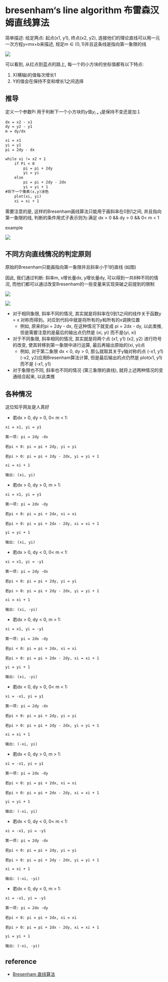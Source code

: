 
# bresenham‘s line algorithm 布雷森汉姆直线算法

简单描述: 给定两点: 起点(x1, y1), 终点(x2, y2), 连接他们的理论直线可以用一元一次方程y=mx+b来描述, 规定$m∈ (0,1)$并且这条线是指向第一象限的线

![](./img/bresenham/img1.png)

可以看到, 从红点到蓝点的路上, 每一个的小方块的坐标值都有以下特点:

1. X(横轴)的值每次增长1
2. Y的值会在保持不变和增长1之间选择

## 推导

定义一个参数Pi 用于判断下一个小方块的y值$y_{i+1}$是保持不变还是加１

```txt
dx = x2 - x1
dy = y2 - y1
m = dy/dx

xi = x1
yi = y1
pi = 2dy - dx

while xi != x2 + 1
    if Pi < 0
        pi = pi + 2dy
        yi = yi
    else
        pi = pi + 2dy - 2dx
        yi = yi + 1
#将下一个像素(x,y)涂色
    plot(xi, yi)
    xi = xi + 1
```

需要注意的是, 这样的Bresenham画线算法只能用于画斜率在0到1之间, 并且指向第一象限的线, 判断的条件用式子表示则为:满足 dx > 0 && dy > 0 && 0< m < 1

example

![](./img/bresenham/img2.png)

## 不同方向直线情况的判定原则

原始的Bresenham只能画指向第一象限并且斜率小于1的直线 (如图)

因此, 我们通过判断: 斜率m, x增长量dx, y增长量dy, 可以得到一共8种不同的情况, 而他们都可以通过改变Bresenham的一些变量来实现突破之前提到的限制

![](./img/bresenham/img3.png)

![](./img/bresenham/img4.png)

- 对于相同象限, 斜率不同的情况, 其实就是将斜率在0到1之间的线作关于函数y = x 对称而得到。对应到代码中就是将所有的y和所有的x调换位置
  - 例如, 原来的pi = 2dy - dx, 在这种情况下就变成 pi = 2dx - dy, 以此类推, 但是需要注意的是最后的输出点仍然是 (xi, yi) 而不是(yi, xi)
- 对于不同象限, 斜率相同的情况, 其实就是将两个点 (x1, y1) (x2, y2) 进行符号的改变, 使其转移到第一象限中进行运算, 最后再输出原始的(xi, yi)点
  - 例如, 对于第二象限 dx < 0, dy > 0, 那么就取其关于y轴对称的点 (-x1, y1) (-x2, y2)应用Bresenham算法计算, 但是最后输出的点仍然是 plot(x1, y1) 而不是 (-x1, y1)
- 对于象限也不同, 斜率也不同的情况 (第三象限的直线), 就将上述两种情况的变通结合起来, 以此类推

## 各种情况

这位知乎网友是人真好

- 若dx > 0, dy > 0, 0< m < 1:

```
xi = x1, yi = y1

第一项: pi = 2dy -dx

若pi < 0: pi = pi + 2dy, yi = yi

若pi > 0: pi = pi + 2dy - 2dx, yi = yi + 1

xi = xi + 1

输出: (xi, yi)
```

- 若dx > 0, dy > 0, m > 1:

```
xi = x1, yi = y1

第一项: pi = 2dx -dy

若pi < 0: pi = pi + 2dx, xi = xi

若pi > 0: pi = pi + 2dx - 2dy, xi = xi + 1

yi = yi + 1

输出: (xi, yi)
```

- 若dx > 0, dy < 0, 0< m < 1:

```
xi = x1, yi = -y1

第一项: pi = 2dy -dx

若pi < 0: pi = pi + 2dy, yi = yi

若pi > 0: pi = pi + 2dy - 2dx, yi = yi + 1

xi = xi + 1

输出: (xi, -yi)
```

- 若dx > 0, dy < 0, m > 1:

```
xi = x1, yi = -y1

第一项: pi = 2dx -dy

若pi < 0: pi = pi + 2dx, xi = xi

若pi > 0: pi = pi + 2dx - 2dy, xi = xi + 1

yi = yi + 1

输出: (xi, -yi)
```

- 若dx < 0, dy > 0, 0< m < 1:

```
xi = -x1, yi = y1

第一项: pi = 2dy -dx

若pi < 0: pi = pi + 2dy, yi = yi

若pi > 0: pi = pi + 2dy - 2dx, yi = yi + 1

xi = xi + 1

输出: (-xi, yi)
```

- 若dx < 0, dy > 0, m > 1:

```
xi = -x1, yi = y1

第一项: pi = 2dx -dy

若pi < 0: pi = pi + 2dx, xi = xi

若pi > 0: pi = pi + 2dx - 2dy, xi = xi + 1

yi = yi + 1

输出: (-xi, yi)
```

- 若dx < 0, dy < 0, 0< m < 1:

```
xi = -x1, yi = -y1

第一项: pi = 2dy -dx

若pi < 0: pi = pi + 2dy, yi = yi

若pi > 0: pi = pi + 2dy - 2dx, yi = yi + 1

xi = xi + 1

输出: (-xi, -yi)
```

- 若dx < 0, dy < 0, m > 1:

```
xi = -x1, yi = -y1

第一项: pi = 2dx -dy

若pi < 0: pi = pi + 2dx, xi = xi

若pi > 0: pi = pi + 2dx - 2dy, xi = xi + 1

yi = yi + 1

输出: (-xi, -yi)
```

## reference

- [Bresenham 直线算法](https://zhuanlan.zhihu.com/p/106155534)
